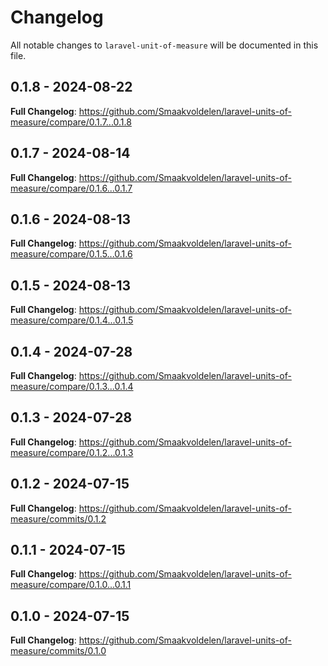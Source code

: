 # Changelog

All notable changes to `laravel-unit-of-measure` will be documented in this file.

## 0.1.8 - 2024-08-22

**Full Changelog**: https://github.com/Smaakvoldelen/laravel-units-of-measure/compare/0.1.7...0.1.8

## 0.1.7 - 2024-08-14

**Full Changelog**: https://github.com/Smaakvoldelen/laravel-units-of-measure/compare/0.1.6...0.1.7

## 0.1.6 - 2024-08-13

**Full Changelog**: https://github.com/Smaakvoldelen/laravel-units-of-measure/compare/0.1.5...0.1.6

## 0.1.5 - 2024-08-13

**Full Changelog**: https://github.com/Smaakvoldelen/laravel-units-of-measure/compare/0.1.4...0.1.5

## 0.1.4 - 2024-07-28

**Full Changelog**: https://github.com/Smaakvoldelen/laravel-units-of-measure/compare/0.1.3...0.1.4

## 0.1.3 - 2024-07-28

**Full Changelog**: https://github.com/Smaakvoldelen/laravel-units-of-measure/compare/0.1.2...0.1.3

## 0.1.2 - 2024-07-15

**Full Changelog**: https://github.com/Smaakvoldelen/laravel-units-of-measure/commits/0.1.2

## 0.1.1 - 2024-07-15

**Full Changelog**: https://github.com/Smaakvoldelen/laravel-units-of-measure/compare/0.1.0...0.1.1

## 0.1.0 - 2024-07-15

**Full Changelog**: https://github.com/Smaakvoldelen/laravel-units-of-measure/commits/0.1.0
